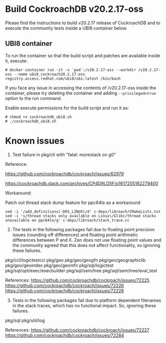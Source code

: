 # Build CockroachDB v20.2.17-oss

Please find the instructions to build v20.2.17 release of CockroachDB and to execute the
community tests inside a UBI8 container below.

## UBI8 container

To run the container so that the build script and patches are available inside it, execute:

```
# docker container run -it -v `pwd`:/v20.2.17-oss --workdir /v20.2.17-oss --name ubi8_cockroach20.2.17-oss registry.access.redhat.com/ubi8/ubi:latest /bin/bash
```

If you face any issue in accessing the contents of /v20.2.17-oss inside the container, please
try deleting the container and adding `--privileged=true` option to the run command.

Enable execute permissions for the build script and run it as:

```
# chmod +x cockroachdb_ubi8.sh
# ./cockroachdb_ubi8.sh
```

# Known issues

1. Test failure in pkg/cli with "fatal: morestack on g0"

Reference:

https://github.com/cockroachdb/cockroach/issues/62979

https://cockroachdb.slack.com/archives/CP4D9LD5F/p1617255182279400

Workaround:

Patch out thread stack dump feature for ppc64le as a workaround

```
sed -i '/add_definitions(-DOS_LINUX)/d' c-deps/libroach/CMakeLists.txt
sed -i 's/thread stacks only available on Linux\/Glibc/thread stacks unavailable on ppc64le/g' c-deps/libroach/stack_trace.cc
```

2. The tests in the following packages fail due to floating point precision issues (rounding off
differences) and floating point arithmetic differences between P and X. Zen does not use floating
point values and the community agreed that this does not affect functionality, so ignoring these
failures.

pkg/ccl/logictestccl
pkg/geo
pkg/geo/geogfn
pkg/geo/geographiclib
pkg/geo/geoindex
pkg/geo/geomfn
pkg/sql/logictest
pkg/sql/opt/exec/execbuilder
pkg/sql/sem/tree
pkg/sql/sem/tree/eval_test

References:
https://github.com/cockroachdb/cockroach/issues/72225
https://github.com/cockroachdb/cockroach/issues/72226
https://github.com/cockroachdb/cockroach/issues/72228

3. Tests in the following packages fail due to platform dependent filenames in the stack traces,
which has no functional impact. So, ignoring these failures.

pkg/sql
pkg/util/log

References:
https://github.com/cockroachdb/cockroach/issues/72227
https://github.com/cockroachdb/cockroach/issues/72284

